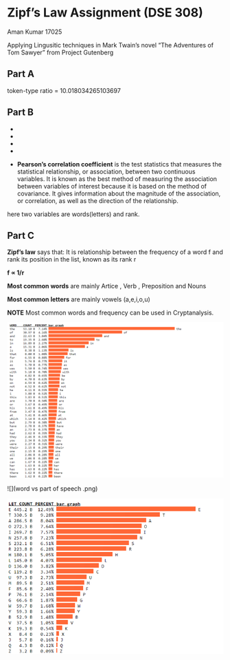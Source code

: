 # Zipf’s Law Assignment (DSE 308)

Aman Kumar 17025


Applying Lingusitic techniques in Mark Twain’s novel “The Adventures of Tom Sawyer” from Project Gutenberg

## Part A

token-type ratio = 10.018034265103697

## Part B

* 

*

*

*

* **Pearson’s correlation coefficient** is the test statistics that measures the statistical relationship, or association, between two continuous variables.  It is known as the best method of measuring the association between variables of interest because it is based on the method of covariance.  It gives information about the magnitude of the association, or correlation, as well as the direction of the relationship.

here two variables are words(letters) and rank.


## Part C

**Zipf’s law** says that: It is relationship between the frequency of a word f and rank its position in the list, known as its rank r

**f ∝ 1/r**

**Most common words** are mainly Artice , Verb , Preposition and Nouns

**Most common letters** are mainly vowels (a,e,i,o,u)
 
**NOTE**  Most common words and frequency can be used in Cryptanalysis.


![](word.png)

![](word vs part of speech .png)

![](letter.png)





